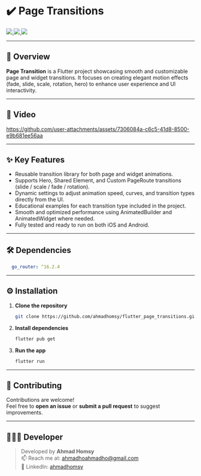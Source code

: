 # ✔️ Page Transitions

<div align="start">
  <a href="https://api.visitorbadge.io/api/visitors?path=DailyDone-App&label=People%20who%20visited%20this%20page&countColor=%23263759" target="_blank">
    <img src="https://api.visitorbadge.io/api/visitors?path=DailyDone-App&label=People%20who%20visited%20this%20page&countColor=%23263759" />
  </a>
  <a href="https://www.linkedin.com/in/ahmad-alhomsy963" target="_blank">
    <img src="https://img.shields.io/badge/LinkedIn-0077B5?style=for-the-badge&logo=linkedin&logoColor=white" />
  </a>
  <a href="mailto:ahmadhoahmadho@gmail.com">
    <img src="https://img.shields.io/badge/Gmail-333333?style=for-the-badge&logo=gmail&logoColor=red" />
  </a>
</div>

---

## 🚀 Overview

**Page Transition** is a Flutter project showcasing smooth and customizable page and widget transitions.
It focuses on creating elegant motion effects (fade, slide, scale, rotation, hero) to enhance user experience and UI interactivity.

---

## 🎥 Video

https://github.com/user-attachments/assets/7306084a-c6c5-41d8-8500-e9b681ee56aa

---
## ✨ Key Features
- Reusable transition library for both page and widget animations.
- Supports Hero, Shared Element, and Custom PageRoute transitions (slide / scale / fade / rotation).
- Dynamic settings to adjust animation speed, curves, and transition types directly from the UI.
- Educational examples for each transition type included in the project.
- Smooth and optimized performance using AnimatedBuilder and AnimatedWidget where needed.
- Fully tested and ready to run on both iOS and Android.

---

## 🛠 Dependencies

```yaml
  go_router: ^16.2.4
```

---

## ⚙️ Installation

1. **Clone the repository**
   ```bash
   git clone https://github.com/ahmadhomsy/flutter_page_transitions.git
   ```

2. **Install dependencies**
   ```bash
   flutter pub get
   ```

3. **Run the app**
   ```bash
   flutter run
   ```

---

## 💜 Contributing

Contributions are welcome!  
Feel free to **open an issue** or **submit a pull request** to suggest improvements.

---

## 👨🏻‍💻 Developer

> Developed by **Ahmad Homsy**  
> 📫 Reach me at: [ahmadhoahmadho@gmail.com](mailto:ahmadhoahmadho@gmail.com)  
> 💼 LinkedIn: [ahmadhomsy](https://www.linkedin.com/in/ahmad-alhomsy963)  
